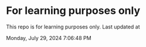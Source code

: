 # For learning purposes only
This repo is for learning purposes only.
Last updated at

Monday, July 29, 2024 7:06:48 PM

